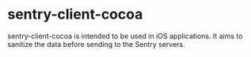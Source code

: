 # sentry-client-cocoa

sentry-client-cocoa is intended to be used in iOS applications. It aims to sanitize the data before sending to the Sentry servers.
